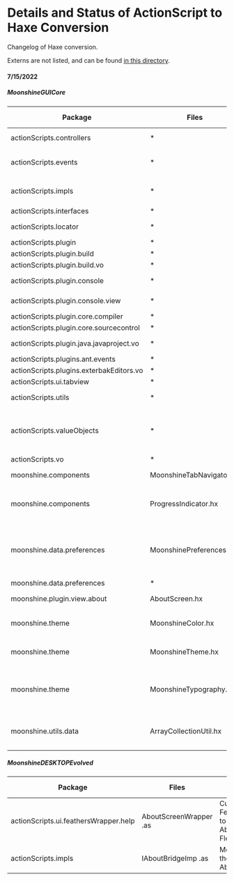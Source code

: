 # Details and Status of ActionScript to Haxe Conversion

Changelog of Haxe conversion.

Externs are not listed, and can be found [in this directory](https://github.com/Moonshine-IDE/Moonshine-IDE/tree/features/haxeconversion/ide/MoonshineGUICore/externs).

#### 7/15/2022

##### MoonshineGUICore

|Package|Files|Comments|Affected Parts|% of conversion|
|---|---|---|---|:---:|
|actionScripts.controllers|*|Classes derived from ICommand interface||40%|
|actionScripts.events|*|Simple Event classes, mostly simple conversions||100%|
|actionScripts.impls|*|Implementations of actionScripts.interfaces package||10%|
|actionScripts.interfaces|*|Intefaces||30%|
|actionScripts.locator|*|Models, Workers, Controllers||30%|
|actionScripts.plugin|*|IPlugin interface|||
|actionScripts.plugin.build|*|Constants, Definitions||100%|
|actionScripts.plugin.build.vo|*|Constants, Definitions||100%|
|actionScripts.plugin.console|*|Event classes have been converted||50%|
|actionScripts.plugin.console.view|*|Event classes have been converted||20%|
|actionScripts.plugin.core.compiler|*|Event classes||100%|
|actionScripts.plugin.core.sourcecontrol|*|Intefaces||100%|
|actionScripts.plugin.java.javaproject.vo|*|Simple constants and definitions||30%|
|actionScripts.plugins.ant.events|*|Events||100%|
|actionScripts.plugins.exterbakEditors.vo|*|Value objects||100%|
|actionScripts.ui.tabview|*|Events||10%|
|actionScripts.utils|*|Some static functions and constants||10%|
|actionScripts.valueObjects|*|This part is mostly done, some larger, more complex files remain (eg. ProjectVO, ConstantsCoreVO)||80%|
|actionScripts.vo|*|||100%|
|moonshine.components|MoonshineTabNavigator.hx|Custom TabNavigator component|About Screen|100%|
|moonshine.components|ProgressIndicator.hx|Custom circular progress indicator. Can be used anywhere in the app|About Screen while loading data|100%|
|moonshine.data.preferences|MoonshinePreferences.hx|Package to handle Flash's SharedObject logic (currently write-only, saves whatever is being read from Flash SharedObject)|App preferences, opened projects etc.|100%|
|moonshine.data.preferences|*|Typedefs||100%|
|moonshine.plugin.view.about|AboutScreen.hx|Feathers-based About Screen|About Screen|100%|
|moonshine.theme|MoonshineColor.hx|Color definitions for FeathersUI components|||
|moonshine.theme|MoonshineTheme.hx|Style definitions for FeathersUI components|||
|moonshine.theme|MoonshineTypography.hx|TextFormats, font styles and relevant functions for FeathersUI components|||
|moonshine.utils.data|ArrayCollectionUtil.hx|Methods to convert between MX Collections and FeathersUI Collections|||

##### MoonshineDESKTOPEvolved

|Package|Files|Comments|Affected Parts|% of conversion|
|---|---|---|---|:---:|
|actionScripts.ui.feathersWrapper.help|AboutScreenWrapper .as|Custom FeathersUIWrapper to wrap AboutScreen in a Flex component||100%|
|actionScripts.impls|IAboutBridgeImp .as|Modified to display the new AboutScreen|||